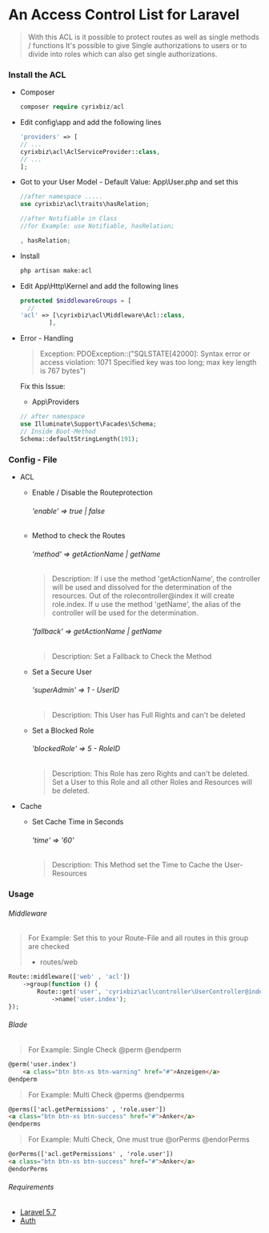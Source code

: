 # An Access Control List for Laravel

> With this ACL is it possible to protect routes as well as single methods / functions
> It's possible to give Single authorizations to users or to divide into roles which can also get single authorizations.


### Install the ACL

* Composer
    ```php
    composer require cyrixbiz/acl
    ```
    

* Edit config\app and add the following lines
    
    ```php
  'providers' => [
    // ...
    cyrixbiz\acl\AclServiceProvider::class,
    // ...
  ];
    ```

*  Got to your User Model - Default Value: App\User.php and set this
    
    ```php
    //after namespace .....
    use cyrixbiz\acl\traits\hasRelation;
    
    //after Notifiable in Class
    //for Example: use Notifiable, hasRelation;
    
    , hasRelation;
    ```
    
* Install

    ```php
    php artisan make:acl
    ```

* Edit App\Http\Kernel and add the following lines

    ```php
    protected $middlewareGroups = [
      //
    'acl' => [\cyrixbiz\acl\Middleware\Acl::class,
            ],
    ```    

* Error - Handling 
    
    > Exception: 
    PDOException::("SQLSTATE[42000]: Syntax error or access violation: 1071 
    Specified key was too long; max key length is 767 bytes")
    
    Fix this Issue:
    - App\Providers
    ```php
    // after namespace
    use Illuminate\Support\Facades\Schema;
    // Inside Boot-Method
    Schema::defaultStringLength(191);
    ```

### Config - File

* ACL

    *  Enable / Disable the Routeprotection
    
        ###### 'enable' => true | false
        
    * Method to check the Routes
    
        ###### 'method' => getActionName | getName
        > Description: If i use the method 'getActionName', the controller will be used and dissolved for the determination
         of the resources.
         Out of the rolecontroller@index it will create role.index.
         If u use the method 'getName', the alias of the controller will be used  for the determination.
    
        ###### 'fallback' => getActionName | getName
        > Description: Set a Fallback to Check the Method    
    
    * Set a Secure User
        ###### 'superAdmin' => 1 - UserID
        > Description: This User has Full Rights and can't be deleted
        
    * Set a Blocked Role
        ###### 'blockedRole' => 5 - RoleID
        > Description: This Role has zero Rights and can't be deleted. 
        Set a User to this Role and all other Roles and Resources will be deleted.       
        
* Cache

    * Set Cache Time in Seconds
        ###### 'time' => '60'
        > Description: This Method set the Time to Cache the User-Resources
        

### Usage

###### Middleware
> For Example: Set this to your Route-File and all routes in this group are checked
>  - routes/web

```php
Route::middleware(['web' , 'acl'])
    ->group(function () {
        Route::get('user', 'cyrixbiz\acl\controller\UserController@index')
            ->name('user.index');
});
```

###### Blade
> For Example: Single Check @perm @endperm

```html
@perm('user.index')
    <a class="btn btn-xs btn-warning" href="#">Anzeigen</a>
@endperm
```

> For Example: Multi Check @perms @endperms

```html
@perms(['acl.getPermissions' , 'role.user'])
<a class="btn btn-xs btn-success" href="#">Anker</a>
@endperms
```

> For Example: Multi Check, One must true @orPerms @endorPerms

```html
@orPerms(['acl.getPermissions' , 'role.user'])
<a class="btn btn-xs btn-success" href="#">Anker</a>
@endorPerms
```

###### Requirements

- <a href="http://laravel.com/docs/5.7">Laravel 5.7</a>
- <a href="https://laravel.com/docs/5.7/authentication">Auth</a>